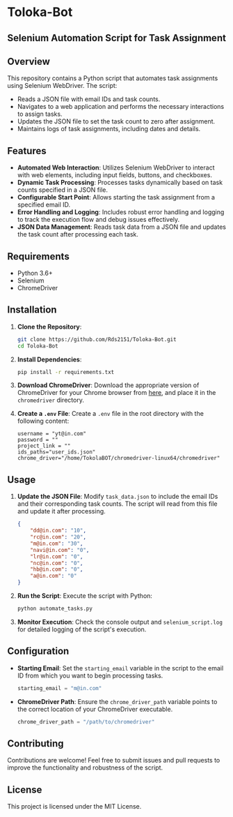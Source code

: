 # Toloka-Bot

## Selenium Automation Script for Task Assignment

## Overview

This repository contains a Python script that automates task assignments using Selenium WebDriver. The script:

- Reads a JSON file with email IDs and task counts.
- Navigates to a web application and performs the necessary interactions to assign tasks.
- Updates the JSON file to set the task count to zero after assignment.
- Maintains logs of task assignments, including dates and details.

## Features

- **Automated Web Interaction**: Utilizes Selenium WebDriver to interact with web elements, including input fields, buttons, and checkboxes.
- **Dynamic Task Processing**: Processes tasks dynamically based on task counts specified in a JSON file.
- **Configurable Start Point**: Allows starting the task assignment from a specified email ID.
- **Error Handling and Logging**: Includes robust error handling and logging to track the execution flow and debug issues effectively.
- **JSON Data Management**: Reads task data from a JSON file and updates the task count after processing each task.

## Requirements

- Python 3.6+
- Selenium
- ChromeDriver

## Installation

1. **Clone the Repository**:
    ```bash
    git clone https://github.com/Rds2151/Toloka-Bot.git
    cd Toloka-Bot
    ```

2. **Install Dependencies**:
    ```bash
    pip install -r requirements.txt
    ```

3. **Download ChromeDriver**:
    Download the appropriate version of ChromeDriver for your Chrome browser from [here](https://developer.chrome.com/docs/chromedriver/downloads), and place it in the `chromedriver` directory.


4. **Create a `.env` File**:
    Create a `.env` file in the root directory with the following content:
    ```
    username = "yt@in.com"
    password = ""
    project_link = ""
    ids_paths="user_ids.json"
    chrome_driver="/home/TokolaBOT/chromedriver-linux64/chromedriver"
    ```

## Usage

1. **Update the JSON File**:
    Modify `task_data.json` to include the email IDs and their corresponding task counts. The script will read from this file and update it after processing.

    ```json
    {
        "dd@in.com": "10",
        "rc@in.com": "20",
        "m@in.com": "30",
        "navi@in.com": "0",
        "lr@in.com": "0",
        "nc@in.com": "0",
        "hb@in.com": "0",
        "a@in.com": "0"
    }
    ```

2. **Run the Script**:
    Execute the script with Python:

    ```bash
    python automate_tasks.py
    ```

3. **Monitor Execution**:
    Check the console output and `selenium_script.log` for detailed logging of the script's execution.

## Configuration

- **Starting Email**:
    Set the `starting_email` variable in the script to the email ID from which you want to begin processing tasks.

    ```python
    starting_email = "m@in.com"
    ```

- **ChromeDriver Path**:
    Ensure the `chrome_driver_path` variable points to the correct location of your ChromeDriver executable.

    ```python
    chrome_driver_path = "/path/to/chromedriver"
    ```

## Contributing

Contributions are welcome! Feel free to submit issues and pull requests to improve the functionality and robustness of the script.

## License

This project is licensed under the MIT License.